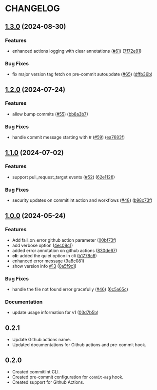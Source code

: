# CHANGELOG

## [1.3.0](https://github.com/opensource-nepal/commitlint/compare/v1.2.0...v1.3.0) (2024-08-30)


### Features

* enhanced actions logging with clear annotations ([#61](https://github.com/opensource-nepal/commitlint/issues/61)) ([7f72e91](https://github.com/opensource-nepal/commitlint/commit/7f72e9108526ef0f05afcb1627d1239ed41324c6))


### Bug Fixes

* fix major version tag fetch on pre-commit autoupdate ([#65](https://github.com/opensource-nepal/commitlint/issues/65)) ([dffb36b](https://github.com/opensource-nepal/commitlint/commit/dffb36bf7774910ae14417f57b22a12ff0cb323b))

## [1.2.0](https://github.com/opensource-nepal/commitlint/compare/v1.1.0...v1.2.0) (2024-07-24)


### Features

* allow bump commits ([#55](https://github.com/opensource-nepal/commitlint/issues/55)) ([bb8a3b7](https://github.com/opensource-nepal/commitlint/commit/bb8a3b74134f42a48acec18ab87e6a0293c07e84))


### Bug Fixes

* handle commit message starting with # ([#59](https://github.com/opensource-nepal/commitlint/issues/59)) ([ea7683f](https://github.com/opensource-nepal/commitlint/commit/ea7683f2cf265090fda7ddfadfc9853caa05e546))

## [1.1.0](https://github.com/opensource-nepal/commitlint/compare/v1.0.0...v1.1.0) (2024-07-02)


### Features

* support pull_request_target events ([#52](https://github.com/opensource-nepal/commitlint/issues/52)) ([62e1128](https://github.com/opensource-nepal/commitlint/commit/62e11285d5628dff5f67645d1c718e1276478ecb))


### Bug Fixes

* security updates on commitlint action and workflows ([#48](https://github.com/opensource-nepal/commitlint/issues/48)) ([b98c73f](https://github.com/opensource-nepal/commitlint/commit/b98c73fb68f11b66ec8d3f227c6b129598c28726))

## [1.0.0](https://github.com/opensource-nepal/commitlint/compare/v0.2.1...v1.0.0) (2024-05-24)


### Features

* Add fail_on_error github action parameter ([00bf73f](https://github.com/opensource-nepal/commitlint/commit/00bf73fef7120ceb335dc9ef84a4390a2d1ccb59))
* add verbose option ([4ec08c1](https://github.com/opensource-nepal/commitlint/commit/4ec08c1cd2f22a67bbfa1fc9ef490ca7f5b1800e))
* added error annotation on github actions ([830de67](https://github.com/opensource-nepal/commitlint/commit/830de67d92356085663cd23e5e79c1522b23901e))
* **cli:** added the quiet option in cli ([b1778c8](https://github.com/opensource-nepal/commitlint/commit/b1778c8dead03eaba7625c67f741e185be19ea49))
* enhanced error message ([9a8c081](https://github.com/opensource-nepal/commitlint/commit/9a8c08173abd3086d14fe4142736d9bfb93ef08f))
* show version info [#13](https://github.com/opensource-nepal/commitlint/issues/13) ([0a5f9c1](https://github.com/opensource-nepal/commitlint/commit/0a5f9c1e29b8a7beaf4a9a5ce1991935f84e9c7d))


### Bug Fixes

* handle the file not found error gracefully ([#46](https://github.com/opensource-nepal/commitlint/issues/46)) ([6c5a65c](https://github.com/opensource-nepal/commitlint/commit/6c5a65c222963f713379739f57273b82cac1a0b0))


### Documentation

* update usage information for v1 ([03d7b5b](https://github.com/opensource-nepal/commitlint/commit/03d7b5ba370532f39b42ae9f2148f7ed08cbb826))

## 0.2.1

- Update Github actions name.
- Updated documentations for Github actions and pre-commit hook.

## 0.2.0

- Created commitlint CLI.
- Created pre-commit configuration for `commit-msg` hook.
- Created support for Github Actions.
